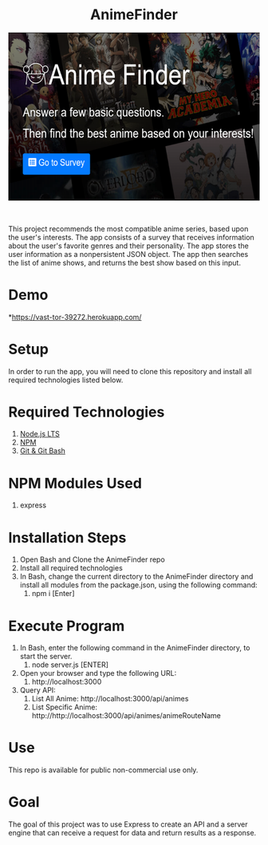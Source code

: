 <h1 align="center">AnimeFinder</h1>
<p align="center"><kbd><img src ="app/public/images/animefinder.png" /></kbd></p><br/>

This project recommends the most compatible anime series, based upon the user's interests.  The app consists of a survey that receives information about the user's favorite genres and their personality.  The app stores the user information as a nonpersistent JSON object.  The app then searches the list of anime shows, and returns the best show based on this input.  
# Demo
*https://vast-tor-39272.herokuapp.com/<br/>
# Setup
In order to run the app, you will need to clone this repository and install all required technologies listed below.
# Required Technologies
1. [Node.js LTS](https://nodejs.org/en/)<br/>
2. [NPM](https://www.npmjs.com/get-npm)<br/>
3. [Git & Git Bash](https://git-scm.com/downloads)<br/>
# NPM Modules Used
1. express
# Installation Steps
1. Open Bash and Clone the AnimeFinder repo
2. Install all required technologies
3. In Bash, change the current directory to the AnimeFinder directory and install all modules from the package.json, using the following command:
    1. npm i [Enter]  
# Execute Program
1. In Bash, enter the following command in the AnimeFinder directory, to start the server.
    1. node server.js [ENTER]
2. Open your browser and type the following URL:
    1. http://localhost:3000
3. Query API:
    1. List All Anime: http://localhost:3000/api/animes
    2. List Specific Anime: http://http://localhost:3000/api/animes/animeRouteName
# Use
This repo is available for public non-commercial use only.
# Goal
The goal of this project was to use Express to create an API and a server engine that can receive a request for data and return results as a response.    
